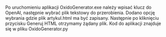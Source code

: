 Po uruchomieniu aplikacji OxidoGenerator.exe należy wpisać klucz do OpenAI, następnie wybrać plik tekstowy do przerobienia. Dodano opcję wybrania gdzie plik artykul.html ma być zapisany. Następnie po kliknięciu przycisku Generuj HTML otrzymamy żądany plik. 
Kod do aplikacji znajduje się w pliku OxidoGenerator.py
